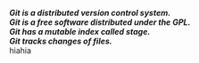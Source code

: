 ***Git is a distributed version control system.***  
***Git is a free software distributed under the GPL.***  
***Git has a mutable index called stage.***  
***Git tracks changes of files.***  
hiahia
